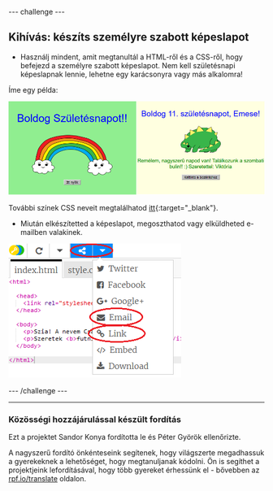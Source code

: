 --- challenge ---

## Kihívás: készíts személyre szabott képeslapot

+ Használj mindent, amit megtanultál a HTML-ről és a CSS-ről, hogy befejezd a személyre szabott képeslapot. Nem kell születésnapi képeslapnak lennie, lehetne egy karácsonyra vagy más alkalomra!

Íme egy példa:

![képernyőkép](images/birthday-final.png)

További színek CSS neveit megtalálhatod [itt](http://jumpto.cc/colours){:target="_blank"}.

+ Miután elkészítetted a képeslapot, megoszthatod vagy elküldheted e-mailben valakinek.

![képernyőkép](images/birthday-share.png)

--- /challenge ---

***

### Közösségi hozzájárulással készült fordítás 

Ezt a projektet Sandor Konya fordította le és Péter Györök ellenőrizte. 

A nagyszerű fordító önkénteseink segítenek, hogy világszerte megadhassuk a gyerekeknek a lehetőséget, hogy megtanuljanak kódolni. Ön is segíthet a projektjeink lefordításával, hogy több gyereket érhessünk el - bővebben az [rpf.io/translate](https://rpf.io/translate) oldalon.